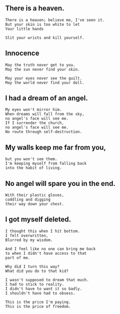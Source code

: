 ## There is a heaven.
```
There is a heaven; believe me, I've seen it.
But your skin is too white to let
Your little hands

Slit your wrists and kill yourself.
```
## Innocence
```
May the truth never get to you.
May the sun never find your skin.

May your eyes never see the guilt.
May the world never find your doll.
```
## I had a dream of an angel.

```Text
My eyes won't mirror him.
When dreams will fall from the sky,
no angel's face will see me.
If I surrender the church,
no angel's face will see me.
No route through self-destruction.
```

## My walls keep me far from you,
```
but you won't see them.
I'm keeping myself from falling back
into the habit of living.
```



## No angel will spare you in the end.
```
With their plastic gloves,
coddling and digging
their way down your chest.
```
## I got myself deleted.
```
I thought this when I hit bottom.
I felt overwritten, 
Blurred by my wisdom.

And I feel like no one can bring me back
to when I didn't have access to that
part of me.

Why did I turn this way?
What did you do to that kid?

I wasn't supposed to dream that much.
I had to stick to reality.
I didn't have to want it so badly.
I shouldn't have had to obsess.

This is the price I'm paying.
This is the price of freedom.
```

